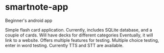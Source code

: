 smartnote-app
=============

Beginner's android app

Simple flash card application. Currently, includes SQLite database, and a couple of cards. Will have decks for different categories
Eventually, it will link to a website. Offers multiple features for testing. Multiple choice testing, enter in word testing.
Currently TTS and STT are available. 